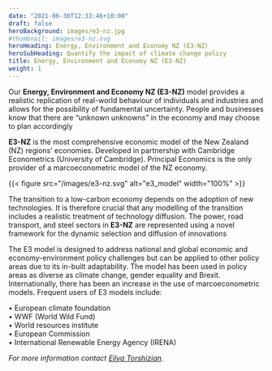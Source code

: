```yaml
---
date: "2021-06-30T12:33:46+10:00"
draft: false
heroBackground: images/e3-nz.jpg
#thumbnail: images/e3-nz.svg
heroHeading: Energy, Environment and Economy NZ (E3-NZ)
heroSubHeading: Quantify the impact of climate change policy 
title: Energy, Environment and Economy NZ (E3-NZ)
weight: 1
---
```


Our **Energy, Environment and Economy NZ (E3-NZ)** model provides a realistic replication of real-world behaviour of individuals and industries and allows for the possibility of fundamental uncertainty. People and businesses know that there are “unknown unknowns” in the economy and may choose to plan accordingly

**E3-NZ** is the most comprehensive economic model of the New Zealand (NZ) regions’ economies. Developed in partnership with Cambridge Econometrics (University of Cambridge). Principal Economics is the only provider of a marcoeconometric model of the NZ economy.

{{< figure src="/images/e3-nz.svg" alt="e3_model" width="100%" >}}

The transition to a low-carbon economy depends on the adoption of new technologies. It is therefore crucial that any modelling of the transition includes a realistic treatment of technology diffusion. The power, road transport, and steel sectors in **E3-NZ** are represented using a novel framework for the dynamic selection and diffusion of innovations

The E3 model is designed to address national and global economic and economy-environment policy challenges but can be applied to other policy areas due to its in-built adaptability. The model has been used in policy areas as diverse as climate change, gender equality and Brexit. Internationally, there has been an increase in the use of marcoeconometric models. Frequent users of E3 models include:

  •   European climate foundation  
  •   WWF (World Wild Fund)  
  •   World resources institute  
  •   European Commission  
  •   International Renewable Energy Agency (IRENA)   

*For more information contact [Eilya Torshizian](https://www.principaleconomics.com/team/eilyatorshizian/).*

